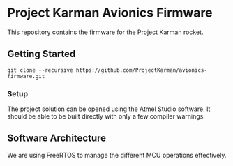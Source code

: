 # Project Karman Avionics Firmware

This repository contains the firmware for the Project Karman rocket.

## Getting Started
```
git clone --recursive https://github.com/ProjectKarman/avionics-firmware.git
```

### Setup

The project solution can be opened using the Atmel Studio software. It should be able to be built directly with only a few compiler warnings.

## Software Architecture

We are using FreeRTOS to manage the different MCU operations effectively.
